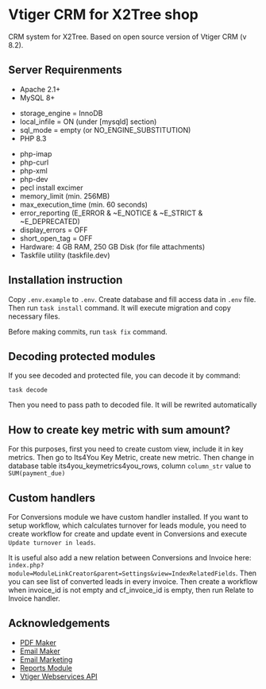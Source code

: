 # Vtiger CRM for X2Tree shop

CRM system for X2Tree. Based on open source version of Vtiger CRM (v 8.2).

## Server Requirenments
* Apache 2.1+
* MySQL 8+
- storage_engine = InnoDB
- local_infile = ON (under [mysqld] section)
- sql_mode = empty (or NO_ENGINE_SUBSTITUTION)
- PHP 8.3
* php-imap
* php-curl
* php-xml
* php-dev
* pecl install excimer
* memory_limit (min. 256MB)
* max_execution_time (min. 60 seconds)
* error_reporting (E_ERROR & ~E_NOTICE & ~E_STRICT & ~E_DEPRECATED)
* display_errors = OFF
* short_open_tag = OFF
* Hardware: 4 GB RAM, 250 GB Disk (for file attachments)
* Taskfile utility (taskfile.dev)

## Installation instruction
Copy `.env.example` to `.env`. Create database and fill access data in `.env` file. Then run `task install` command. It will execute migration and copy necessary files.

Before making commits, run `task fix` command.

## Decoding protected modules
If you see decoded and protected file, you can decode it by command:
```shell
task decode
```
Then you need to pass path to decoded file. It will be rewrited automatically

## How to create key metric with sum amount?

For this purposes, first you need to create custom view, include it in key metrics. Then go to Its4You Key Metric, create new metric. Then change in database table its4you_keymetrics4you_rows, column `column_str` value to `SUM(payment_due)`

## Custom handlers

For Conversions module we have custom handler installed. If you want to setup workflow, which calculates turnover for leads module, you need to create workflow for create and update event in Conversions and execute `Update turnover in leads`.

It is useful also add a new relation between Conversions and Invoice here: `index.php?module=ModuleLinkCreator&parent=Settings&view=IndexRelatedFields`. Then you can see list of converted leads in every invoice. Then create a workflow when invoice_id is not empty and cf_invoice_id is empty, then run Relate to Invoice handler.


## Acknowledgements

- [PDF Maker](https://it-solutions4you.com/manuals/vtiger7/pdfmaker/)
- [Email Maker](https://it-solutions4you.com/manuals/vtiger7/email-maker-vtiger-7/)
- [Email Marketing](https://it-solutions4you.com/email-marketing-for-vtiger-7-x/)
- [Reports Module](https://it-solutions4you.com/manuals/vtiger7/reports-4-vtiger-7-crm/)
- [Vtiger Webservices API](https://help.vtiger.com/article/147111249-Rest-API-Manual)

